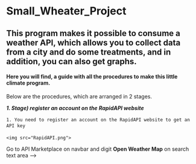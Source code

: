 # Small_Wheater_Project
## This program makes it possible to consume a weather API, which allows you to collect data from a city and do some treatments, and in addition, you can also get graphs.

#### Here you will find, a guide with all the procedures to make this little climate program. 

Below are the procedures, which are arranged in 2 stages.

***1\. Stage) register an account on the RapidAPI website***

    1. You need to register an account on the RapidAPI website to get an API key

    <img src="RapidAPI.png">

Go to API Marketplace on navbar and digit **Open Weather Map** on search text area -->  



